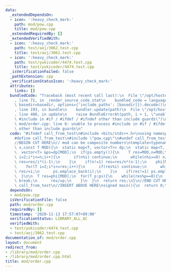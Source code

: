 ```yaml
---
data:
  _extendedDependsOn:
  - icon: ':heavy_check_mark:'
    path: mod/pow.cpp
    title: mod/pow.cpp
  _extendedRequiredBy: []
  _extendedVerifiedWith:
  - icon: ':heavy_check_mark:'
    path: test/aoj/3062.test.cpp
    title: test/aoj/3062.test.cpp
  - icon: ':heavy_check_mark:'
    path: test/yukicoder/4474.test.cpp
    title: test/yukicoder/4474.test.cpp
  _isVerificationFailed: false
  _pathExtension: cpp
  _verificationStatusIcon: ':heavy_check_mark:'
  attributes:
    links: []
  bundledCode: "Traceback (most recent call last):\n  File \"/opt/hostedtoolcache/Python/3.9.1/x64/lib/python3.9/site-packages/onlinejudge_verify/documentation/build.py\"\
    , line 71, in _render_source_code_stat\n    bundled_code = language.bundle(stat.path,\
    \ basedir=basedir, options={'include_paths': [basedir]}).decode()\n  File \"/opt/hostedtoolcache/Python/3.9.1/x64/lib/python3.9/site-packages/onlinejudge_verify/languages/cplusplus.py\"\
    , line 193, in bundle\n    bundler.update(path)\n  File \"/opt/hostedtoolcache/Python/3.9.1/x64/lib/python3.9/site-packages/onlinejudge_verify/languages/cplusplus_bundle.py\"\
    , line 400, in update\n    raise BundleErrorAt(path, i + 1, \"unable to process\
    \ #include in #if / #ifdef / #ifndef other than include guards\")\nonlinejudge_verify.languages.cplusplus_bundle.BundleErrorAt:\
    \ mod/order.cpp: line 6: unable to process #include in #if / #ifdef / #ifndef\
    \ other than include guards\n"
  code: "#ifndef call_from_test\n#include <bits/stdc++.h>\nusing namespace std;\n\n\
    #define call_from_test\n#include \"pow.cpp\"\n#undef call_from_test\n\n#endif\n\
    //BEGIN CUT HERE\n// mod can be composite numbers\ntemplate<typename T>\nT order(T\
    \ x,const T MOD){\n  static map<T, vector<T>> dp;\n  static map<T, T> phi;\n\n\
    \  vector<T> &ps=dp[MOD];\n  if(ps.empty()){\n    T res=MOD,n=MOD;\n    for(T\
    \ i=2;i*i<=n;i++){\n      if(n%i) continue;\n      while(n%i==0) n/=i;\n     \
    \ res=res/i*(i-1);\n    }\n    if(n!=1) res=res/n*(n-1);\n    phi[MOD]=res;\n\n\
    \    for(T i=2;i*i<=res;i++){\n      if(res%i) continue;\n      while(res%i==0)\
    \ res/=i;\n      ps.emplace_back(i);\n    }\n    if(res!=1) ps.emplace_back(res);\n\
    \  }\n\n  T res=phi[MOD];\n  for(T p:ps){\n    while(res%p==0){\n      if(mod_pow(x,res/p,MOD)!=1)\
    \ break;\n      res/=p;\n    }\n  }\n  return res;\n}\n//END CUT HERE\n#ifndef\
    \ call_from_test\n//INSERT ABOVE HERE\nsigned main(){\n  return 0;\n}\n#endif\n"
  dependsOn:
  - mod/pow.cpp
  isVerificationFile: false
  path: mod/order.cpp
  requiredBy: []
  timestamp: '2020-11-13 17:57:07+09:00'
  verificationStatus: LIBRARY_ALL_AC
  verifiedWith:
  - test/yukicoder/4474.test.cpp
  - test/aoj/3062.test.cpp
documentation_of: mod/order.cpp
layout: document
redirect_from:
- /library/mod/order.cpp
- /library/mod/order.cpp.html
title: mod/order.cpp
---
```

